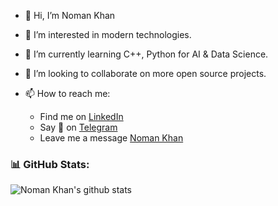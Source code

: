- 👋 Hi, I’m Noman Khan
- 👀 I’m interested in modern technologies.
- 🌱 I’m currently learning C++, Python for AI & Data Science.
- 💞️ I’m looking to collaborate on more open source projects.
- 📫 How to reach me:

	- Find me on [LinkedIn][linkedin]
	- Say 👋 on [Telegram][telegram]
	- Leave me a message [Noman Khan](mailto:nomankhan669@gmail.com)

[website]: https://nomankhan.dev/
[linkedin]: https://linkedin.com/in/nomankhan669
[twitter]: https://twitter.com/vibhorchaudhry
[github]: https://github.com/nomankhan669
[telegram]: https://t.me/nomankhan669

### 📊 GitHub Stats:
![Noman Khan's github stats](https://github-readme-stats.vercel.app/api?username=nomankhan669&show_icons=true&theme=dracula&count_private=true&include_all_commits=true&hide=contribs,issues,stars)

